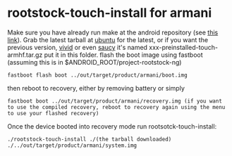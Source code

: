 rootstock-touch-install for armani
===========

Make sure you have already run make at the android repository (see [this link](https://github.com/alexforsale/android_platform_manifest#getting-started)).
Grab the latest tarball at [ubuntu](http://cdimage.ubuntu.com/ubuntu-touch/daily-preinstalled/current/) for the latest, 
or if you want the previous version, [vivid](http://cdimage.ubuntu.com/ubuntu-touch/vivid/daily-preinstalled/current/) or even [saucy](http://cdimage.ubuntu.com/ubuntu-touch/saucy/daily-preinstalled/20131127/)
it's named xxx-preinstalled-touch-armhf.tar.gz put it in this folder.
flash the boot image using fastboot (assuming this is in $ANDROID_ROOT/project-rootstock-ng)

    fastboot flash boot ../out/target/product/armani/boot.img

then reboot to recovery, either by removing battery or simply

    fastboot boot ../out/target/product/armani/recovery.img (if you want to use the compiled recovery, reboot to recovery again using the menu to use your flashed recovery)

Once the device booted into recovery mode run rootsotck-touch-install:

    ./rootstock-touch-install ./(the tarball downloaded) ./../out/target/product/armani/system.img


